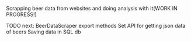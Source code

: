 Scrapping beer data from websites and doing analysis with it(WORK IN PROGRESS!)

TODO next: 
BeerDataScraper export methods
Set API for getting json data of beers
Saving data in SQL db